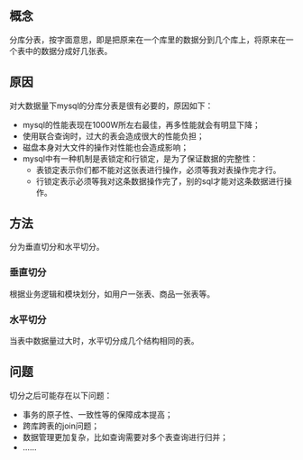 ## 概念

分库分表，按字面意思，即是把原来在一个库里的数据分到几个库上，将原来在一个表中的数据分成好几张表。



## 原因

对大数据量下mysql的分库分表是很有必要的，原因如下：

- mysql的性能表现在1000W所左右最佳，再多性能就会有明显下降；
- 使用联合查询时，过大的表会造成很大的性能负担；
- 磁盘本身对大文件的操作对性能也会造成影响；
- mysql中有一种机制是表锁定和行锁定，是为了保证数据的完整性：
    - 表锁定表示你们都不能对这张表进行操作，必须等我对表操作完才行。
    - 行锁定表示必须等我对这条数据操作完了，别的sql才能对这条数据进行操作。



## 方法

分为垂直切分和水平切分。

### 垂直切分

根据业务逻辑和模块划分，如用户一张表、商品一张表等。

### 水平切分

当表中数据量过大时，水平切分成几个结构相同的表。



## 问题

切分之后可能存在以下问题：

- 事务的原子性、一致性等的保障成本提高；
- 跨库跨表的join问题；
- 数据管理更加复杂，比如查询需要对多个表查询进行归并；
- ……